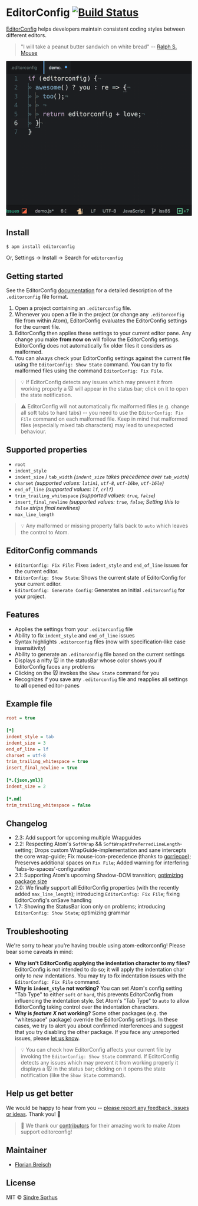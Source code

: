 # EditorConfig [![Build Status](https://travis-ci.org/sindresorhus/atom-editorconfig.svg?branch=master)](https://travis-ci.org/sindresorhus/atom-editorconfig)

[EditorConfig](http://editorconfig.org) helps developers maintain consistent coding styles between different editors.

> "I will take a peanut butter sandwich on white bread" -- [Ralph S. Mouse](https://www.youtube.com/watch?v=3funeDWFr9g)

![](https://raw.githubusercontent.com/sindresorhus/atom-editorconfig/master/fievel-mousekewitz48.gif)


## Install

```
$ apm install editorconfig
```

Or, Settings → Install → Search for `editorconfig`


## Getting started

See the EditorConfig [documentation](http://editorconfig.org) for a detailed description of the `.editorconfig` file format.

1. Open a project containing an `.editorconfig` file.
2. Whenever you open a file in the project (or change any `.editorconfig` file from within Atom), EditorConfig evaluates the EditorConfig settings for the current file.
3. EditorConfig then applies these settings to your current editor pane. Any change you make **from now on** will follow the EditorConfig settings. EditorConfig does not automatically fix older files it considers as malformed.
4. You can always check your EditorConfig settings against the current file using the `EditorConfig: Show State` command. You can try to fix malformed files using the command `EditorConfig: Fix File`.

> :bulb: If EditorConfig detects any issues which may prevent it from working properly a :mouse: will appear in the status bar; click on it to open the state notification.

> :warning: EditorConfig will not automatically fix malformed files (e.g. change all soft tabs to hard tabs) -- you need to use the `EditorConfig: Fix File` command on each malformed file. Keep in mind that malformed files (especially mixed tab characters) may lead to unexpected behaviour.


## Supported properties

- `root`
- `indent_style`
- `indent_size` / `tab_width` *(`indent_size` takes precedence over `tab_width`)*
- `charset` *(supported values: `latin1`, `utf-8`, `utf-16be`, `utf-16le`)*
- `end_of_line` *(supported values: `lf`, `crlf`)*
- `trim_trailing_whitespace` *(supported values: `true`, `false`)*
- `insert_final_newline` *(supported values: `true`, `false`; Setting this to `false` strips final newlines)*
- `max_line_length`

> :bulb: Any malformed or missing property falls back to `auto` which leaves the control to Atom.

## EditorConfig commands

- `EditorConfig: Fix File`: Fixes `indent_style` and `end_of_line` issues for the current editor.
- `EditorConfig: Show State`: Shows the current state of EditorConfig for your current editor.
- `EditorConfig: Generate Config`: Generates an initial `.editorconfig` for your project.


## Features

- Applies the settings from your `.editorconfig` file
- Ability to fix `indent_style` and `end_of_line` issues
- Syntax highlights `.editorconfig` files (now with specification-like case insensitivity)
- Ability to generate an `.editorconfig` file based on the current settings
- Displays a nifty :mouse: in the statusBar whose color shows you if EditorConfig faces any problems
- Clicking on the :mouse: invokes the `Show State` command for you
- Recognizes if you save any `.editorconfig` file and reapplies all settings to **all** opened editor-panes


## Example file

```ini
root = true

[*]
indent_style = tab
indent_size = 3
end_of_line = lf
charset = utf-8
trim_trailing_whitespace = true
insert_final_newline = true

[*.{json,yml}]
indent_size = 2

[*.md]
trim_trailing_whitespace = false
```


## Changelog

- 2.3: Add support for upcoming multiple Wrapguides
- 2.2: Respecting Atom's `SoftWrap` && `SoftWrapAtPreferredLineLength`-setting; Drops custom WrapGuide-implementation and sane intercepts the core wrap-guide; Fix mouse-icon-precedence (thanks to [gorriecoe](https://github.com/gorriecoe)); Preserves additional spaces on `Fix File`; Added warning  for interfering 'tabs-to-spaces'-configuration
- 2.1: Supporting Atom's upcoming Shadow-DOM transition; [optimizing package size](https://github.com/sindresorhus/atom-editorconfig/pull/153)
- 2.0: We finally support all EditorConfig properties (with the recently added `max_line_length`); introducing `EditorConfig: Fix File`; fixing EditorConfig's onSave handling
- 1.7: Showing the StatusBar icon only on problems; introducing `EditorConfig: Show State`; optimizing grammar


## Troubleshooting

We're sorry to hear you're having trouble using atom-editorconfig! Please bear some caveats in mind:

- **Why isn't EditorConfig applying the indentation character to my files?** EditorConfig is not intended to do so; it will apply the indentation char only to *new* indentations. You may try to fix indentation issues with the `EditorConfig: Fix File` command.
- **Why is `indent_style` not working?** You can set Atom's config setting "Tab Type" to either `soft` or `hard`, this prevents EditorConfig from influencing the indentation style. Set Atom's "Tab Type" to `auto` to allow EditorConfig taking control over the indentation characters.
- **Why is _feature X_ not working?** Some other packages (e.g. the "whitespace" package) override the EditorConfig settings. In these cases, we try to alert you about confirmed interferences and suggest that you try disabling the other package. If you face any unreported issues, please [let us know](https://github.com/sindresorhus/atom-editorconfig/issues/new).

> :bulb: You can check how EditorConfig affects your current file by invoking the `EditorConfig: Show State` command. If EditorConfig detects any issues which may prevent it from working properly it displays a :mouse: in the status bar; clicking on it opens the state notification (like the `Show State` command).


## Help us get better

We would be happy to hear from you -- [please report any feedback, issues or ideas](https://github.com/sindresorhus/atom-editorconfig/issues/new). Thank you! :gift_heart:

> :gift_heart: We thank our [contributors](https://github.com/sindresorhus/atom-editorconfig/graphs/contributors) for their amazing work to make Atom support editorconfig!


## Maintainer

- [Florian Breisch](https://github.com/florianb)


## License

MIT © [Sindre Sorhus](https://sindresorhus.com)
